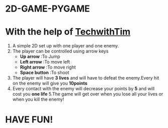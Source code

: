# 2D-GAME-PYGAME
# With the help of [TechwithTim](https://github.com/techwithtim)
1. A simple 2D set up with one player and one enemy.
2. The player can be controlled using arrow keys
   - **Up arrow** :To Jump
   - **Left arrow** :To move left
   - **Right arrow** :To move right
   - **Space button** :To shoot
3. The player will have **3 lives** and will have to defeat the enemy.Every hit on the enemy will give you **10points**
4. Every contact with the enemy will decrease your points by **5** and will cost you **one life**
5.The game will get over when you lose all your lives or when you kill the enemy!

# HAVE FUN!
